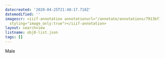 ```yaml
---
datecreated: '2020-04-25T21:48:17.718Z'
datemodified: ''
imagescr: <iiif-annotation annotationurl="/annotate/annotations/7913bf16-873e-11ea-9edb-5254008afee6.json"
  styling="image_only:true"></iiif-annotation>
layout: searchview
listname: obj8-list.json
tags: []
---
```

Male
